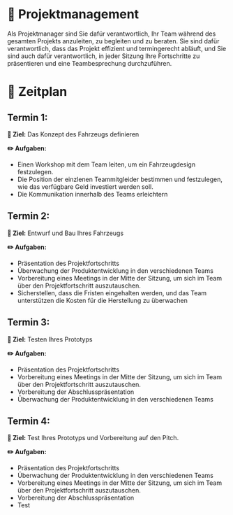 # :briefcase: Projektmanagement

Als Projektmanager sind Sie dafür verantwortlich, Ihr Team während des gesamten Projekts anzuleiten, zu begleiten und zu beraten.
Sie sind dafür verantwortlich, dass das Projekt effizient und termingerecht abläuft, und Sie sind auch dafür verantwortlich, in jeder Sitzung Ihre Fortschritte zu präsentieren und eine Teambesprechung durchzuführen.

# :date: Zeitplan

## Termin 1:

**:dart: Ziel:** Das Konzept des Fahrzeugs definieren

**:pencil2: Aufgaben:**
- Einen Workshop mit dem Team leiten, um ein Fahrzeugdesign festzulegen.
- Die Position der einzlenen Teammitgleider bestimmen und festzulegen, wie das verfügbare Geld investiert werden soll.
- Die Kommunikation innerhalb des Teams erleichtern

## Termin 2:
**:dart: Ziel:** Entwurf und Bau Ihres Fahrzeugs

**:pencil2: Aufgaben:**
- Präsentation des Projektfortschritts 
- Überwachung der Produktentwicklung in den verschiedenen Teams
- Vorbereitung eines Meetings in der Mitte der Sitzung, um sich im Team über den Projektfortschritt auszutauschen.
- Sicherstellen, dass die Fristen eingehalten werden, und das Team unterstützen die Kosten für die Herstellung zu überwachen

## Termin 3:
**:dart: Ziel:** Testen Ihres Prototyps

**:pencil2: Aufgaben:**
- Präsentation des Projektfortschritts 
- Vorbereitung eines Meetings in der Mitte der Sitzung, um sich im Team über den Projektfortschritt auszutauschen.
- Vorbereitung der Abschlusspräsentation
- Überwachung der Produktentwicklung in den verschiedenen Teams


## Termin 4:
**:dart: Ziel:** Test Ihres Prototyps und Vorbereitung auf den Pitch.

**:pencil2: Aufgaben:**
- Präsentation des Projektfortschritts
- Überwachung der Produktentwicklung in den verschiedenen Teams
- Vorbereitung eines Meetings in der Mitte der Sitzung, um sich im Team über den Projektfortschritt auszutauschen.
- Vorbereitung der Abschlusspräsentation
- Test
